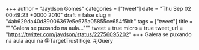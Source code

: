 
+++
author = "Jaydson Gomes"
categories = ["tweet"]
date = "Thu Sep 02 00:49:23 +0000 2010"
draft = false
slug = "4ab629da40d89006367e5e675a05855ce654f5bb"
tags = ["tweet"]
title = """Galera se puxando na aula..."""
tweet = true
micro = true
tweet_url = "https://twitter.com/jaydson/status/22756095202"
+++
Galera se puxando na aula aqui na @TargetTrust hoje. #jQuery
